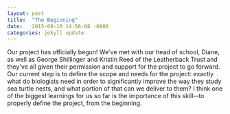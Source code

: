 ```yaml
---
layout: post
title:  "The Beginning"
date:   2015-09-10 14:56:08 -0800
categories: jekyll update
---
```

Our project has officially begun! We've met with our head of school, Diane, as well as George Shillinger and Kristin Reed of the Leatherback Trust and they've all given their permission and support for the project to go forward. Our current step is to define the scope and needs for the project: exactly what do biologists need in order to significantly improve the way they study sea turtle nests, and what portion of that can we deliver to them? I think one of the biggest learnings for us so far is the importance of this skill--to properly define the project, from the beginning. 